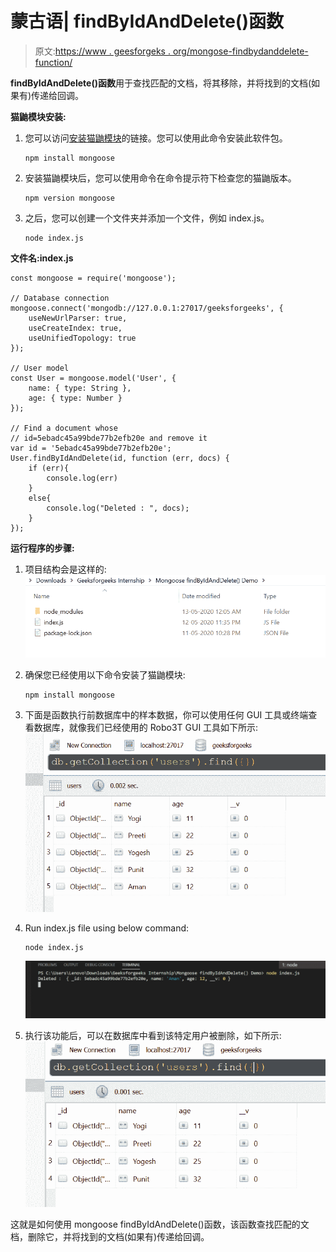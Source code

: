 # 蒙古语| findByIdAndDelete()函数

> 原文:[https://www . geesforgeks . org/mongose-findbydanddelete-function/](https://www.geeksforgeeks.org/mongoose-findbyidanddelete-function/)

**findByIdAndDelete()函数**用于查找匹配的文档，将其移除，并将找到的文档(如果有)传递给回调。

**猫鼬模块安装:**

1.  您可以访问[安装猫鼬模块](https://www.npmjs.com/package/mongoose)的链接。您可以使用此命令安装此软件包。

    ```
    npm install mongoose
    ```

2.  安装猫鼬模块后，您可以使用命令在命令提示符下检查您的猫鼬版本。

    ```
    npm version mongoose
    ```

3.  之后，您可以创建一个文件夹并添加一个文件，例如 index.js。

    ```
    node index.js
    ```

**文件名:index.js**

```
const mongoose = require('mongoose');

// Database connection
mongoose.connect('mongodb://127.0.0.1:27017/geeksforgeeks', {
    useNewUrlParser: true,
    useCreateIndex: true,
    useUnifiedTopology: true
});

// User model
const User = mongoose.model('User', {
    name: { type: String },
    age: { type: Number }
});

// Find a document whose 
// id=5ebadc45a99bde77b2efb20e and remove it
var id = '5ebadc45a99bde77b2efb20e';
User.findByIdAndDelete(id, function (err, docs) {
    if (err){
        console.log(err)
    }
    else{
        console.log("Deleted : ", docs);
    }
});
```

**运行程序的步骤:**

1.  项目结构会是这样的:
    ![project structure](img/e41b7dd5d0a3747b8a7756fba1abec8c.png)
2.  确保您已经使用以下命令安装了猫鼬模块:

    ```
    npm install mongoose
    ```

3.  下面是函数执行前数据库中的样本数据，你可以使用任何 GUI 工具或终端查看数据库，就像我们已经使用的 Robo3T GUI 工具如下所示:
    ![Database](img/0a4a90de9c5c3488995e9ddd85c978cb.png)
4.  Run index.js file using below command:

    ```
    node index.js
    ```

    ![](img/b739b06275c7aa8a071ea32a288302a7.png)

5.  执行该功能后，可以在数据库中看到该特定用户被删除，如下所示:
    ![new Database](img/3bd49862bb436264dde0c1c82a020dbc.png)

这就是如何使用 mongoose findByIdAndDelete()函数，该函数查找匹配的文档，删除它，并将找到的文档(如果有)传递给回调。